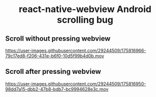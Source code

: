 <h1 align="center">
  react-native-webview Android scrolling bug
</h1>

## Scroll without pressing webview

https://user-images.githubusercontent.com/29244509/175816966-79c17ed8-f206-431e-b6f0-10d5f99b4d0b.mov

## Scroll after pressing webview

https://user-images.githubusercontent.com/29244509/175816950-98dd7a15-dbb2-47b8-bdb7-bc9994628e3c.mov 

